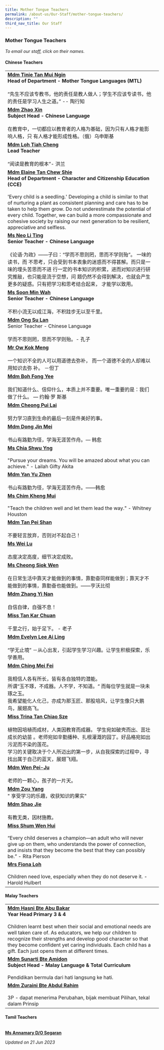 ```yaml
---
title: Mother Tongue Teachers
permalink: /about-us/Our-Staff/mother-tongue-teachers/
description: ""
third_nav_title: Our Staff
---
```

### Mother Tongue Teachers

*To email our staff, click on their names.*

#### Chinese Teachers

|  |  |
|---|---|
[**Mdm Tinie Tan Mui Ngin**](mailto:tan_mui_ngin_tinie@moe.edu.sg)<br>**Head of Department - Mother Tongue Languages (MTL)**<br><br>“先生不应该专教书，他的责任是教人做人；学生不应该专读书，他的责任是学习人生之道。” -- 陶行知 |
 [**Mdm Zhao Xin**](mailto:zhao_xin@moe.edu.sg)<br>**Subject Head - Chinese Language**<br><br>在教育中，一切都应以教育者的人格为基础，因为只有人格才能影响人格，只 有人格才能形成性格。（俄）乌申斯基 |
 [**Mdm Loh Tiah Cheng**](mailto:loh_tiah_cheng@moe.edu.sg)<br>**Lead Teacher**<br><br>“阅读是教育的根本”- 洪兰 |
[**Mdm Elaine Tan Chew Shie**](mailto:tan_chew_shie@moe.edu.sg)<br>**Head of Department - Character and Citizenship Education (CCE)**<br><br>'Every child is a seedling.' Developing a child is similar to that of nurturing a plant as consistent planning and care has to be taken to help them grow. Do not underestimate the potential of every child. Together, we can build a more compassionate and cohesive society by raising our next generation to be resilient, appreciative and selfless. |
[**Ms Neo Li Ting**](mailto:neo_li_ting@moe.edu.sg)<br>**Senior Teacher - Chinese Language**<br><br>《论语·为政》——子曰：“学而不思则罔，思而不学则殆”。 一味的读书，而 不思考，只会受到书本表象的迷惑而不得甚解。而只是一味的埋头苦思而不进 行一定的书本知识的积累，进而对知识进行研究推敲，也只能是流于空想，问 题仍然不会得到解决，也就会产生更多的疑惑。只有把学习和思考结合起来， 才能学以致用。 |
[**Ms Soon Min Wah**](mailto:soon_min_wah@moe.edu.sg)<br>**Senior Teacher - Chinese Language**<br><br>不积小流无以成江海，不积跬步无以至千里。 |
[**Mdm Ong Su Lan**](mailto:ong_su_lan@moe.edu.sg)<br>Senior Teacher - Chinese Language<br><br>学而不思则罔，思而不学则殆。- 孔子  |
[**Mr Ow Kok Meng**](mailto:ow_kok_meng_a@moe.edu.sg)<br><br>一个知识不全的人可以用道德去弥补， 而一个道德不全的人却难以用知识去弥 补。 －但丁 |
[**Mdm Boh Fong Yee**](mailto:boh_fong_yeemo_fengyi@moe.edu.sg)<br><br>我们知道什么、信仰什么，本质上并不重要。唯一重要的是：我们做了什么。 — 约翰·罗 斯基 |
[**Mdm Cheong Pui Lai**](mailto:cheong_pui_lai@moe.edu.sg)<br><br>努力学习直到生命的最后一刻是件美好的事。 |
[**Mdm Dong Jin Mei**](mailto:dong_jinmei@moe.edu.sg)<br><br>书山有路勤为径，学海无涯苦作舟。— 韩愈 |
[**Ms Chia Shwu Yng**](mailto:chia_shwu_yng@moe.edu.sg)<br><br>"Pursue your dreams. You will be amazed about what you can achieve." - Lailah Gifty Akita |
[**Mdm Yan Yu Zhen**](mailto:yan_yuzhen@moe.edu.sg)<br><br>书山有路勤为径，学海无涯苦作舟。——韩愈 |
[**Ms Chim Kheng Mui**](mailto:chim_kheng_mui@moe.edu.sg)<br><br>"Teach the children well and let them lead the way." - Whitney Houston |
 [**Mdm Tan Pei Shan**](mailto:tan_peishan@moe.edu.sg)<br><br>不要轻言放弃，否则对不起自己！ |
[**Ms Wei Lu**](mailto:wei_lu@moe.edu.sg)<br><br>态度决定高度，细节决定成败。 |
[**Ms Cheong Siok Wen**](mailto:cheong_siok_wen@moe.edu.sg)<br><br>在日常生活中靠天才能做到的事情，靠勤奋同样能做到；靠天才不能做到的事情，靠勤奋也能做到。——亨沃比彻 |
[**Mdm Zhang Yi Nan**](mailto:zhang_yinan@moe.edu.sg)<br><br>自信自律，自强不息！ |
[**Miss Tan Kar Chuan**](mailto:tan_kar_chuan@moe.edu.sg)<br><br>千里之行，始于足下。 - 老子 |
[**Mdm Evelyn Lee Ai Ling**](mailto:lee_ai_ling_evelyn@moe.edu.sg)<br><br>“学无止境” －从心出发，引起学生学习兴趣。让学生积极探索，乐学善用。 ||
[**Mdm Ching Mei Fei**](mailto:ching_mei_fei@moe.edu.sg)<br><br>我相信人各有所长，皆有各自独特的潜能。<br>所谓“玉不琢，不成器。人不学，不知道。“ 而每位学生就是一块未琢之玉。<br>我希望能化人化己，亦成为那玉匠、那股培风，让学生像只大鹏鸟，展翅高飞。 |
 [**Miss Trina Tan Chiao Sze**](mailto:tan_chiao_sze_trina@moe.edu.sg)<br><br>植物因培植而成材，人类因教育而成器。 学生宛如破壳而出、茁壮成长的幼苗 。老师宛如辛勤播种、扎根灌溉的园丁。好品格宛如出污泥而不染的莲花。<br>学习的关键取决于个人所迈出的第一步，从自我探索的过程中，寻找出属于自己的蓝天，展翅飞翔。 |
 [**Mdm Wen Pei-Ju**](mailto:wen_pei_ju@moe.edu.sg)<br><br>老师的一颗心，孩子的一片天。 |
 [**Mdm Zou Yang**](mailto:zou_yang@moe.edu.sg)<br> " 享受学习的乐趣，收获知识的果实" |
[**Mdm Shao Jie**](mailto:shao_jie@moe.edu.sg)<br><br>有教无类，因材施教。 |
[**Miss Shum Wen Hui**](mailto:shum_wen_hui@moe.edu.sg)<br><br>“Every child deserves a champion—an adult who will never give up on them, who understands the power of connection, and insists that they become the best that they can possibly be.” - Rita Pierson  |
[**Mrs Fiona Loh**](mailto:fiona_ho_shiyi@moe.edu.sg)<br><br>Children need love, especially when they do not deserve it. - Harold Hulbert  |

#### Malay Teachers

|  |  |
|---|---|
[**Mdm Hasni Bte Abu Bakar**](mailto:hasni_abu_bakar@moe.edu.sg)<br>**Year Head Primary 3 &amp; 4**<br><br>Children learnt best when their social and emotional needs are well taken care of. As educators, we help our children to recognize their strengths and develop good character so that they become confident yet caring individuals. Each child has a gift. Each just opens them at different times. |
[**Mdm Sunarti Bte Amidon**](mailto:Sunarti_AMIDON@moe.edu.sg)<br>**Subject Head - Malay Language &amp; Total Curriculum**<br><br>Pendidikan bermula dari hati langsung ke hati. |
[**Mdm Zuraini Bte Abdul Rahim**](mailto:zuraini_abdul_rahim@moe.edu.sg)<br><br>3P - dapat menerima Perubahan, bijak membuat Pilihan, tekal dalam Prinsip |

#### Tamil Teachers

|  |  |
|---|---|
[**Ms Annamary D/O Segaran**](mailto:annamary_segaran@moe.edu.sg)

*Updated on 21 Jun 2023*
